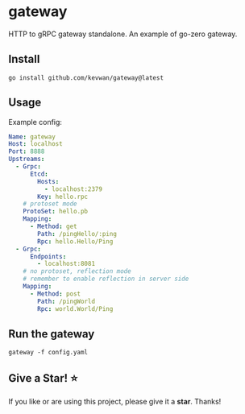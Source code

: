 # gateway

HTTP to gRPC gateway standalone. An example of go-zero gateway.

## Install

```shell
go install github.com/kevwan/gateway@latest
```

## Usage

Example config:

```yaml
Name: gateway
Host: localhost
Port: 8888
Upstreams:
  - Grpc:
      Etcd:
        Hosts:
          - localhost:2379
        Key: hello.rpc
    # protoset mode
    ProtoSet: hello.pb
    Mapping:
      - Method: get
        Path: /pingHello/:ping
        Rpc: hello.Hello/Ping
  - Grpc:
      Endpoints:
        - localhost:8081
    # no protoset, reflection mode
    # remember to enable reflection in server side
    Mapping:
      - Method: post
        Path: /pingWorld
        Rpc: world.World/Ping
```

## Run the gateway

```shell
gateway -f config.yaml
```

## Give a Star! ⭐

If you like or are using this project, please give it a **star**. Thanks!
